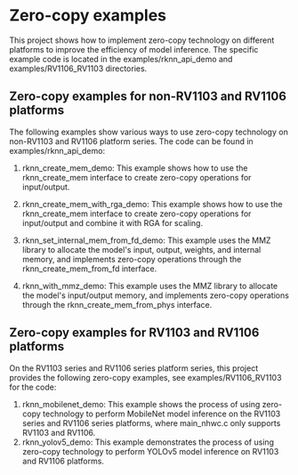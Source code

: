 # Zero-copy examples

This project shows how to implement zero-copy technology on different platforms to improve the efficiency of model inference. The specific example code is located in the examples/rknn_api_demo and examples/RV1106_RV1103 directories.

## Zero-copy examples for non-RV1103 and RV1106 platforms

The following examples show various ways to use zero-copy technology on non-RV1103 and RV1106 platform series. The code can be found in examples/rknn_api_demo:

1. rknn_create_mem_demo: This example shows how to use the rknn_create_mem interface to create zero-copy operations for input/output.

2. rknn_create_mem_with_rga_demo: This example shows how to use the rknn_create_mem interface to create zero-copy operations for input/output and combine it with RGA for scaling.
3. rknn_set_internal_mem_from_fd_demo: This example uses the MMZ library to allocate the model's input, output, weights, and internal memory, and implements zero-copy operations through the rknn_create_mem_from_fd interface.
4. rknn_with_mmz_demo: This example uses the MMZ library to allocate the model's input/output memory, and implements zero-copy operations through the rknn_create_mem_from_phys interface.

## Zero-copy examples for RV1103 and RV1106 platforms

On the RV1103 series and RV1106 series platform series, this project provides the following zero-copy examples, see examples/RV1106_RV1103 for the code:
1. rknn_mobilenet_demo: This example shows the process of using zero-copy technology to perform MobileNet model inference on the RV1103 series and RV1106 series platforms, where main_nhwc.c only supports RV1103 and RV1106.
2. rknn_yolov5_demo: This example demonstrates the process of using zero-copy technology to perform YOLOv5 model inference on RV1103 and RV1106 platforms.